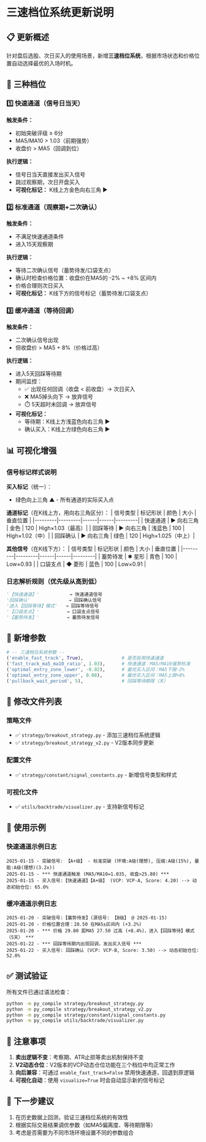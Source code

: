 # 三速档位系统更新说明

## 📋 更新概述

针对盘后选股、次日买入的使用场景，新增**三速档位系统**，根据市场状态和价格位置自动选择最优的入场时机。

## 🎯 三种档位

### 1️⃣ 快速通道（信号日当天）
**触发条件：**
- 初始突破评级 ≥ 6分
- MA5/MA10 > 1.03（前期强势）
- 收盘价 > MA5（回调到位）

**执行逻辑：**
- 信号日当天直接发出买入信号
- 跳过观察期，次日开盘买入
- **可视化标记：** K线上方金色向右三角 ▶

### 2️⃣ 标准通道（观察期+二次确认）
**触发条件：**
- 不满足快速通道条件
- 进入15天观察期

**执行逻辑：**
- 等待二次确认信号（蓄势待发/口袋支点）
- 确认时检查价格位置：收盘价在MA5的 -2% ~ +8% 区间内
- 价格合理则次日买入
- **可视化标记：** K线下方的信号标记（蓄势待发/口袋支点）

### 3️⃣ 缓冲通道（等待回调）
**触发条件：**
- 二次确认信号出现
- 但收盘价 > MA5 + 8%（价格过高）

**执行逻辑：**
- 进入5天回踩等待期
- 期间监控：
  - ✅ 出现任何回调（收盘 < 前收盘）→ 次日买入
  - ❌ MA5掉头向下 → 放弃信号
  - ⏱️ 5天超时未回调 → 放弃信号
- **可视化标记：** 
  - 等待期：K线上方浅蓝色向右三角 ▶
  - 确认买入：K线上方绿色向右三角 ▶

## 📊 可视化增强

### 信号标记样式说明

**买入标记**（统一）：
- 绿色向上三角 ▲ - 所有通道的实际买入点

**通道标记**（在K线上方，用向右三角区分）：
| 信号类型 | 标记形状 | 颜色 | 大小 | 垂直位置 |
|---------|---------|------|------|---------|
| 快速通道 | ▶ 向右三角 | 金色 | 120 | High×1.03（最高）|
| 回踩等待 | ▶ 向右三角 | 浅蓝色 | 100 | High×1.02（中）|
| 回踩确认 | ▶ 向右三角 | 绿色 | 120 | High×1.025（中上）|

**其他信号**（在K线下方）：
| 信号类型 | 标记形状 | 颜色 | 大小 | 垂直位置 |
|---------|---------|------|------|---------|
| 蓄势待发 | ✱ 星形 | 青色 | 100 | Low×0.93 |
| 口袋支点 | ◆ 菱形 | 蓝色 | 100 | Low×0.91 |

### 日志解析规则（优先级从高到低）
```python
'【快速通道】'           → 快速通道信号
'回踩确认'              → 回踩确认信号
'进入【回踩等待】模式'   → 回踩等待信号
'【口袋支点】'          → 口袋支点信号
'【蓄势待发】'          → 蓄势待发信号
```

## 🔧 新增参数

```python
# -- 三速档位系统参数 --
('enable_fast_track', True),              # 是否启用快速通道
('fast_track_ma5_ma10_ratio', 1.03),      # 快速通道：MA5/MA10强势标准
('optimal_entry_zone_lower', -0.02),      # 最优买入区间：MA5下限-2%
('optimal_entry_zone_upper', 0.08),       # 最优买入区间：MA5上限+8%
('pullback_wait_period', 5),              # 回踩等待期限（天）
```

## 📁 修改文件列表

### 策略文件
- ✅ `strategy/breakout_strategy.py` - 添加三速档位系统逻辑
- ✅ `strategy/breakout_strategy_v2.py` - V2版本同步更新

### 配置文件
- ✅ `strategy/constant/signal_constants.py` - 新增信号类型和样式

### 可视化文件
- ✅ `utils/backtrade/visualizer.py` - 支持新信号标记

## 🎨 使用示例

### 快速通道示例日志
```
2025-01-15 - 突破信号: 【A+级】 - 标准突破 (环境:A级(理想), 压缩:A级(15%), 量能:A级(理想)(3.2x))
2025-01-15 - *** 快速通道触发 (MA5/MA10=1.035, 收盘>25.80) ***
2025-01-15 - 买入信号:【快速通道】【A+级】 (VCP: VCP-A, Score: 4.20) --> 动态初始仓位: 65.0%
```

### 缓冲通道示例日志
```
2025-01-20 - 突破信号:【蓄势待发】(源信号: 【B级】 @ 2025-01-15)
2025-01-20 - 价格位置合理：28.50 在MA5±区间内 (+3.2%)
2025-01-20 - *** 价格 29.80 距MA5 27.50 过高 (+8.4%)，进入【回踩等待】模式（5天） ***
2025-01-22 - *** 回踩等待期内出现回调，发出买入信号 ***
2025-01-22 - 买入信号: 回踩确认 (VCP: VCP-B, Score: 3.50) --> 动态初始仓位: 52.0%
```

## ✅ 测试验证

所有文件已通过语法检查：
```bash
python -m py_compile strategy/breakout_strategy.py
python -m py_compile strategy/breakout_strategy_v2.py
python -m py_compile strategy/constant/signal_constants.py
python -m py_compile utils/backtrade/visualizer.py
```

## 📝 注意事项

1. **卖出逻辑不变**：考察期、ATR止损等卖出机制保持不变
2. **V2动态仓位**：V2版本的VCP动态仓位功能在三个档位中均正常工作
3. **向后兼容**：可通过 `enable_fast_track=False` 禁用快速通道，回退到原逻辑
4. **可视化自动**：使用 `visualize=True` 时会自动显示新的信号标记

## 🚀 下一步建议

1. 在历史数据上回测，验证三速档位系统的有效性
2. 根据实际交易结果调优参数（如MA5偏离度、等待期限等）
3. 考虑是否需要为不同市场环境设置不同的参数组合 